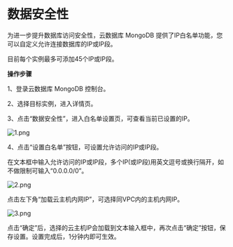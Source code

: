 # 数据安全性

为进一步提升数据库访问安全性，云数据库 MongoDB 提供了IP白名单功能，您可以自定义允许连接数据库的IP或IP段。

目前每个实例最多可添加45个IP或IP段。

**操作步骤**

1、登录云数据库 MongoDB 控制台。

2、选择目标实例，进入详情页。

3、点击“数据安全性”，进入白名单设置页，可查看当前已设置的IP。

![1.png](https://img1.jcloudcs.com/cms/db339e26-f557-4d76-91ba-c25ce3228d2020180427152257.png)

4、点击“设置白名单”按钮，可设置允许访问的IP或IP段。

在文本框中输入允许访问的IP或IP段，多个IP(或IP段)用英文逗号或换行隔开，如不做限制可输入“0.0.0.0/0”。

![2.png](https://img1.jcloudcs.com/cms/f2af3b98-3b1b-4843-83e3-bc9d9911625220180427152536.png)

点击左下角“加载云主机内网IP”，可选择同VPC内的主机内网IP。

![3.png](https://img1.jcloudcs.com/cms/e9d4777e-248f-4f0e-8ba1-e1036b0b287e20180427154356.png)

点击“确定”后，选择的云主机IP会加载到文本输入框中，再次点击“确定”按钮，保存设置。设置完成后，1分钟内即可生效。